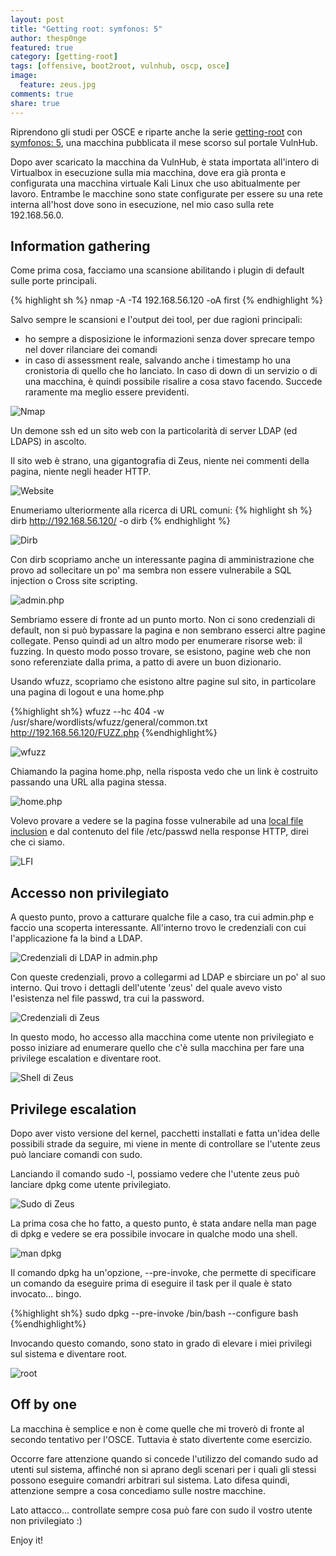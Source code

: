 ```yaml
---
layout: post
title: "Getting root: symfonos: 5"
author: thesp0nge
featured: true
category: [getting-root]
tags: [offensive, boot2root, vulnhub, oscp, osce]
image:
  feature: zeus.jpg
comments: true
share: true
---
```


Riprendono gli studi per OSCE e riparte anche la serie
[getting-root](https://codiceinsicuro.it/categories#getting-root) con
[symfonos: 5](https://www.vulnhub.com/entry/symfonos-5,415/), una macchina
pubblicata il mese scorso sul portale VulnHub.

Dopo aver scaricato la macchina da VulnHub, è stata importata all'intero di
Virtualbox in esecuzione sulla mia macchina, dove era già pronta e configurata
una macchina virtuale Kali Linux che uso abitualmente per lavoro. Entrambe le
macchine sono state configurate per essere su una rete interna all'host dove
sono in esecuzione, nel mio caso sulla rete 192.168.56.0.

## Information gathering

Come prima cosa, facciamo una scansione abilitando i plugin di default sulle
porte principali.

{% highlight sh %}
nmap -A -T4 192.168.56.120 -oA first
{% endhighlight %}

Salvo sempre le scansioni e l'output dei tool, per due ragioni principali:

* ho sempre a disposizione le informazioni senza dover sprecare tempo nel dover
  rilanciare dei comandi
* in caso di assessment reale, salvando anche i timestamp ho una cronistoria di
  quello che ho lanciato. In caso di down di un servizio o di una macchina, è
	quindi possibile risalire a cosa stavo facendo. Succede raramente ma
	meglio essere previdenti.

![Nmap]({{site.url}}/assets/images/getting-root/symfonos5/nmap.png)

Un demone ssh ed un sito web con la particolarità di server LDAP (ed LDAPS) in
ascolto.

Il sito web è strano, una gigantografia di Zeus, niente nei commenti della
pagina, niente negli header HTTP.

![Website]({{site.url}}/assets/images/getting-root/symfonos5/website.png)

Enumeriamo ulteriormente alla ricerca di URL comuni:
{% highlight sh %}
dirb http://192.168.56.120/ -o dirb
{% endhighlight %}

![Dirb]({{site.url}}/assets/images/getting-root/symfonos5/dirb.png)

Con dirb scopriamo anche un interessante pagina di amministrazione che provo ad
sollecitare un po' ma sembra non essere vulnerabile a SQL injection o Cross
site scripting. 

![admin.php]({{site.url}}/assets/images/getting-root/symfonos5/admin.php.png)

Sembriamo essere di fronte ad un punto morto. Non ci sono credenziali di
default, non si può bypassare la pagina e non sembrano esserci altre pagine
collegate. Penso quindi ad un altro modo per enumerare risorse web: il fuzzing.
In questo modo posso trovare, se esistono, pagine web che non sono referenziate
dalla prima, a patto di avere un buon dizionario.

Usando wfuzz, scopriamo che esistono altre pagine sul sito, in particolare una
pagina di logout e una home.php

{%highlight sh%}
wfuzz --hc 404 -w /usr/share/wordlists/wfuzz/general/common.txt http://192.168.56.120/FUZZ.php
{%endhighlight%}

![wfuzz]({{site.url}}/assets/images/getting-root/symfonos5/wfuzz.png)

Chiamando la pagina home.php, nella risposta vedo che un link è costruito
passando una URL alla pagina stessa.

![home.php]({{site.url}}/assets/images/getting-root/symfonos5/home.php.png)

Volevo provare a vedere se la pagina fosse vulnerabile ad una [local file
inclusion](https://en.wikipedia.org/wiki/File_inclusion_vulnerability#Local_file_inclusion)
e dal contenuto del file /etc/passwd nella response HTTP, direi che ci siamo.

![LFI]({{site.url}}/assets/images/getting-root/symfonos5/lfi.png)

## Accesso non privilegiato

A questo punto, provo a catturare qualche file a caso, tra cui admin.php e
faccio una scoperta interessante. All'interno trovo le credenziali con cui
l'applicazione fa la bind a LDAP.

![Credenziali di LDAP in admin.php]({{site.url}}/assets/images/getting-root/symfonos5/ldap_creds.png)

Con queste credenziali, provo a collegarmi ad LDAP e sbirciare un po' al suo
interno. Qui trovo i dettagli dell'utente 'zeus' del quale avevo visto
l'esistenza nel file passwd, tra cui la password.

![Credenziali di Zeus]({{site.url}}/assets/images/getting-root/symfonos5/ldap_zeus.png)

In questo modo, ho accesso alla macchina come utente non privilegiato e posso
iniziare ad enumerare quello che c'è sulla macchina per fare una privilege
escalation e diventare root.

![Shell di Zeus]({{site.url}}/assets/images/getting-root/symfonos5/zeus.png)

## Privilege escalation

Dopo aver visto versione del kernel, pacchetti installati e fatta un'idea delle
possibili strade da seguire, mi viene in mente di controllare se l'utente zeus
può lanciare comandi con sudo.

Lanciando il comando sudo -l, possiamo vedere che l'utente zeus può lanciare
dpkg come utente privilegiato.

![Sudo di Zeus]({{site.url}}/assets/images/getting-root/symfonos5/zeus_sudo.png)

La prima cosa che ho fatto, a questo punto, è stata andare nella man page di
dpkg e vedere se era possibile invocare in qualche modo una shell.

![man dpkg]({{site.url}}/assets/images/getting-root/symfonos5/dpkg_man.png)

Il comando dpkg ha un'opzione, --pre-invoke, che permette di specificare un
comando da eseguire prima di eseguire il task per il quale è stato invocato...
bingo.

{%highlight sh%}
sudo dpkg --pre-invoke /bin/bash --configure bash
{%endhighlight%}

Invocando questo comando, sono stato in grado di elevare i miei privilegi sul
sistema e diventare root.

![root]({{site.url}}/assets/images/getting-root/symfonos5/root.png)

## Off by one

La macchina è semplice e non è come quelle che mi troverò di fronte al secondo
tentativo per l'OSCE. Tuttavia è stato divertente come esercizio.

Occorre fare attenzione quando si concede l'utilizzo del comando sudo ad utenti
sul sistema, affinché non si aprano degli scenari per i quali gli stessi
possono eseguire comandri arbitrari sul sistema.
Lato difesa quindi, attenzione sempre a cosa concediamo sulle nostre macchine.

Lato attacco... controllate sempre cosa può fare con sudo il vostro utente non
privilegiato :)


Enjoy it!
